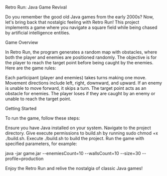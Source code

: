 Retro Run: Java Game Revival


Do you remember the good old Java games from the early 2000s? Now, let's bring back that nostalgic feeling with Retro Run! This project implements a game where you navigate a square field while being chased by artificial intelligence entities.

Game Overview


In Retro Run, the program generates a random map with obstacles, where both the player and enemies are positioned randomly. The objective is for the player to reach the target point before being caught by the enemies. Here are the game rules:

Each participant (player and enemies) takes turns making one move.
Movement directions include left, right, downward, and upward.
If an enemy is unable to move forward, it skips a turn.
The target point acts as an obstacle for enemies.
The player loses if they are caught by an enemy or unable to reach the target point.


Getting Started


To run the game, follow these steps:

Ensure you have Java installed on your system.
Navigate to the project directory.
Give execute permissions to build.sh by running sudo chmod +x ./build.sh.
Execute ./build.sh to build the project.
Run the game with specified parameters, for example:

java -jar game.jar --enemiesCount=10 --wallsCount=10 --size=30 --profile=production

Enjoy the Retro Run and relive the nostalgia of classic Java games!